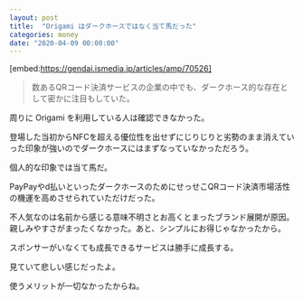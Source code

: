 ```yaml
---
layout: post
title:  "Origami はダークホースではなく当て馬だった"
categories: money
date: "2020-04-09 00:00:00"
---
```


[embed:https://gendai.ismedia.jp/articles/amp/70526]

> 数あるQRコード決済サービスの企業の中でも、ダークホース的な存在として密かに注目もしていた。

周りに Origami を利用している人は確認できなかった。

登場した当初からNFCを超える優位性を出せずにじりじりと劣勢のまま消えていった印象が強いのでダークホースにはまずなっていなかっただろう。

個人的な印象では当て馬だ。

PayPayやd払いといったダークホースのためにせっせこQRコード決済市場活性の機運を高めさせられていただけだった。

不人気なのは名前から感じる意味不明さとお高くとまったブランド展開が原因。
親しみやすさがまったくなかった。あと、シンプルにお得じゃなかったから。

スポンサーがいなくても成長できるサービスは勝手に成長する。

見ていて悲しい感じだったよ。

使うメリットが一切なかったからね。